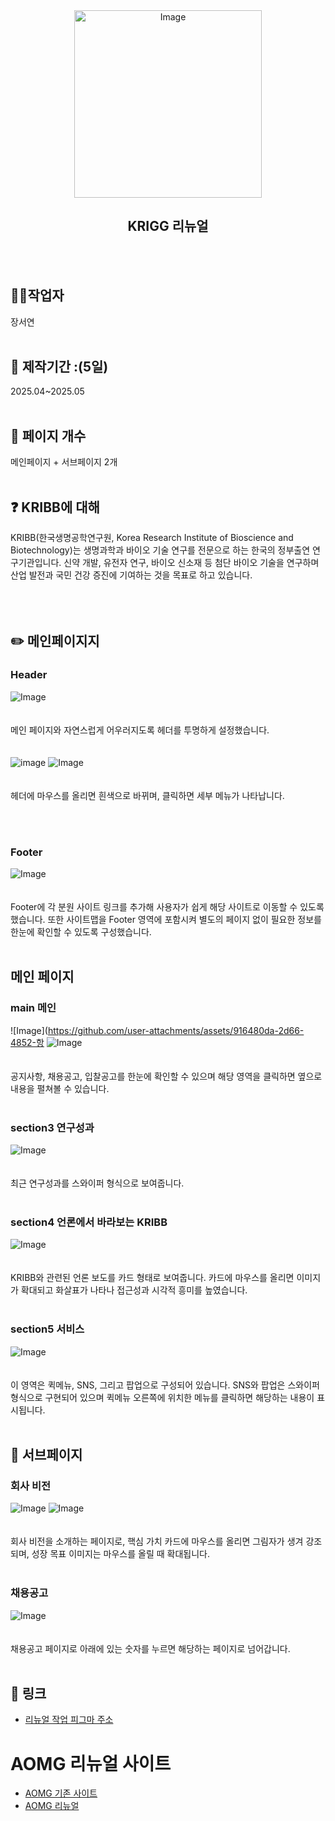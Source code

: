 <div align="center">
 <img src="https://github.com/user-attachments/assets/38517d61-e12a-4967-b11f-d1ed529063b4" alt="Image" width="300"/>
</div>
<h2 align="center">KRIGG 리뉴얼</h2>
<br><br>

## 👩‍💻작업자
장서연
<br><br>

## 📅 제작기간 :(5일)
2025.04~2025.05
<br><br>

## 📎 페이지 개수
메인페이지 + 서브페이지 2개
<br><br>

## ❓ KRIBB에 대해

KRIBB(한국생명공학연구원, Korea Research Institute of Bioscience and Biotechnology)는
생명과학과 바이오 기술 연구를 전문으로 하는 한국의 정부출연 연구기관입니다.
신약 개발, 유전자 연구, 바이오 신소재 등 첨단 바이오 기술을 연구하며
산업 발전과 국민 건강 증진에 기여하는 것을 목표로 하고 있습니다.
<br><br><br><br>

## ✏️ 메인페이지지

### Header
![Image](https://github.com/user-attachments/assets/916480da-2d66-4852-b7cb-d11c6b7a357f)
<br><br><br>
메인 페이지와 자연스럽게 어우러지도록 헤더를 투명하게 설정했습니다.
<br><br><br>
![image](https://github.com/user-attachments/assets/9d940968-3429-4338-bf79-25f5647acf5e)
![Image](https://github.com/user-attachments/assets/55cb5c2e-1b0a-42d1-afa5-7e04560eb44c)
<br><br><br>
헤더에 마우스를 올리면 흰색으로 바뀌며, 클릭하면 세부 메뉴가 나타납니다.

<br><br>
### Footer
![Image](https://github.com/user-attachments/assets/3d31f991-9660-4911-9cdb-cee62932a237)
<br><br><br>
Footer에 각 분원 사이트 링크를 추가해 사용자가 쉽게 해당 사이트로 이동할 수 있도록 했습니다.
또한 사이트맵을 Footer 영역에 포함시켜 별도의 페이지 없이 필요한 정보를 한눈에 확인할 수 있도록 구성했습니다.
<br><br>
## 메인 페이지 

### main 메인 
![Image](https://github.com/user-attachments/assets/916480da-2d66-4852-항
![Image](https://github.com/user-attachments/assets/02865a6a-d34d-4b01-b267-17358236b8c1)
<br><br><br>
공지사항, 채용공고, 입찰공고를 한눈에 확인할 수 있으며 해당 영역을 클릭하면 옆으로 내용을 펼쳐볼 수 있습니다.
<br><br>
### section3  연구성과
![Image](https://github.com/user-attachments/assets/63506cae-bb5b-469d-932e-40691f7862b7)
<br><br><br>
최근 연구성과를 스와이퍼 형식으로 보여줍니다.
<br><br>
### section4  언론에서 바라보는 KRIBB
![Image](https://github.com/user-attachments/assets/88cbbba7-0fb9-4b6e-8ac3-1e9addb08f82)
<br><br><br>
KRIBB와 관련된 언론 보도를 카드 형태로 보여줍니다.
카드에 마우스를 올리면 이미지가 확대되고 화살표가 나타나 접근성과 시각적 흥미를 높였습니다.
<br><br>
### section5  서비스
![Image](https://github.com/user-attachments/assets/9ec48f68-8c15-4f62-a80a-065072326797)
<br><br><br>
이 영역은 퀵메뉴, SNS, 그리고 팝업으로 구성되어 있습니다.
SNS와 팝업은 스와이퍼 형식으로 구현되어 있으며 퀵메뉴 오른쪽에 위치한 메뉴를 클릭하면 해당하는 내용이 표시됩니다.
<br><br>

## 📄 서브페이지
### 회사 비전
![Image](https://github.com/user-attachments/assets/45349648-a66c-468b-be76-85d58d5364a9)
![Image](https://github.com/user-attachments/assets/be7f5e05-1e89-4476-98fe-bbb0f19bb0ba)
<br><br><br>
회사 비전을 소개하는 페이지로, 핵심 가치 카드에 마우스를 올리면 그림자가 생겨 강조되며,
성장 목표 이미지는 마우스를 올릴 때 확대됩니다.
<br><br>
### 채용공고
![Image](https://github.com/user-attachments/assets/ccbdf2d2-2fbb-41b7-bd34-97e7f7d6d8d1)
<br><br><br>
채용공고 페이지로 아래에 있는 숫자를 누르면 해당하는 페이지로 넘어갑니다.
<br><br>

## 🔗 링크
- [리뉴얼 작업 피그마 주소](https://www.figma.com/design/iQvwuAaK7sTuTeWObNZNQd/%EA%B3%B5%EA%B3%B5%EA%B8%B0%EA%B4%80%EB%A6%AC%EB%89%B4%EC%96%BC_%EC%9E%A5%EC%84%9C%EC%97%B0?node-id=0-1&t=8ECRahjL1IUUwej7-1)

# AOMG 리뉴얼 사이트
- [AOMG 기존 사이트](https://www.kribb.re.kr/kor/main/main.jsp)
- [AOMG 리뉴얼](https://jang9999.github.io/portfolio-KRIBB/index.html)
